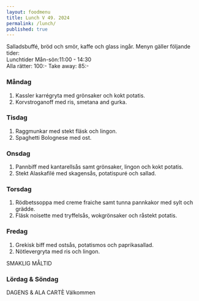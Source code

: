 ```yaml
---
layout: foodmenu
title: Lunch V 49. 2024
permalink: /lunch/
published: true
---
```

Salladsbuffé, bröd och smör, kaffe och glass ingår.
Menyn gäller följande tider:  
Lunchtider  Mån-sön:11:00 - 14:30  
Alla rätter: 100:- Take away: 85:-
                                
### Måndag

1. Kassler karrégryta med grönsaker och kokt potatis.
2. Korvstroganoff med ris, smetana and gurka.

### Tisdag

1. Raggmunkar med stekt fläsk och lingon.
2. Spaghetti Bolognese med ost. 

### Onsdag

1. Pannbiff med kantarellsås samt grönsaker, lingon och kokt potatis.
2. Stekt Alaskafilé med skagensås, potatispuré och sallad.

### Torsdag

1. Rödbetssoppa med creme fraiche samt tunna pannkakor med sylt och grädde. 
2. Fläsk noisette med tryffelsås, wokgrönsaker och råstekt potatis.

### Fredag  

1. Grekisk biff med ostsås, potatismos och paprikasallad.
2. Nötlevergryta med ris och lingon.

SMAKLIG MÅLTID  
### Lördag & Söndag 
DAGENS & ALA CARTÈ
Välkommen
    
       
    

   
    
   
     
